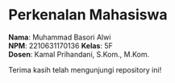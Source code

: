 # Perkenalan Mahasiswa

**Nama**: Muhammad Basori Alwi  
**NPM**: 2210631170136
**Kelas**: 5F  
**Dosen**: Kamal Prihandani, S.Kom., M.Kom.

Terima kasih telah mengunjungi repository ini!
